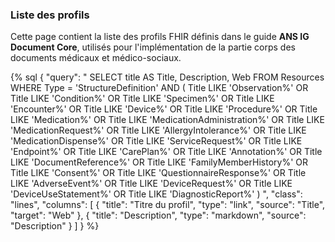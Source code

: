 ### Liste des profils

Cette page contient la liste des profils FHIR définis dans le guide **ANS IG Document Core**, utilisés pour l'implémentation de la partie corps des documents médicaux et médico-sociaux.

{% sql {
  "query": "
    SELECT title AS Title, Description, Web
    FROM Resources
    WHERE Type = 'StructureDefinition'
      AND (
        Title LIKE 'Observation%' 
        OR Title LIKE 'Condition%'
        OR Title LIKE 'Specimen%' 
        OR Title LIKE 'Encounter%' 
        OR Title LIKE 'Device%'
        OR Title LIKE 'Procedure%'
        OR Title LIKE 'Medication%'
        OR Title LIKE 'MedicationAdministration%'
        OR Title LIKE 'MedicationRequest%'
        OR Title LIKE 'AllergyIntolerance%'
        OR Title LIKE 'MedicationDispense%'
        OR Title LIKE 'ServiceRequest%'
        OR Title LIKE 'Endpoint%'
        OR Title LIKE 'CarePlan%'
        OR Title LIKE 'Annotation%'
        OR Title LIKE 'DocumentReference%'
        OR Title LIKE 'FamilyMemberHistory%'
        OR Title LIKE 'Consent%'
        OR Title LIKE 'QuestionnaireResponse%'
        OR Title LIKE 'AdverseEvent%'
        OR Title LIKE 'DeviceRequest%'
        OR Title LIKE 'DeviceUseStatement%'
        OR Title LIKE 'DiagnosticReport%'
      )
  ",
  "class": "lines",
  "columns": [
    { "title": "Titre du profil", "type": "link", "source": "Title", "target": "Web" },
    { "title": "Description", "type": "markdown", "source": "Description" }
  ]
} %}
